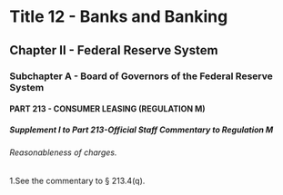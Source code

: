 
# Title 12 - Banks and Banking
## Chapter II - Federal Reserve System
### Subchapter A - Board of Governors of the Federal Reserve System
#### PART 213 - CONSUMER LEASING (REGULATION M)
##### Supplement I to Part 213-Official Staff Commentary to Regulation M
###### Reasonableness of charges.

1.See the commentary to § 213.4(q).
